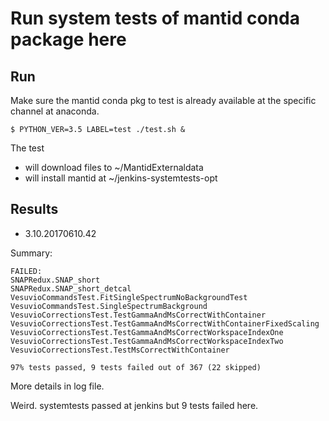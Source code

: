 # Run system tests of mantid conda package here

## Run

Make sure the mantid conda pkg to test is already available at the specific channel at anaconda.
```
$ PYTHON_VER=3.5 LABEL=test ./test.sh &
```

The test
* will download files to ~/MantidExternaldata
* will install mantid at ~/jenkins-systemtests-opt


## Results

* 3.10.20170610.42

Summary:
```
FAILED:
SNAPRedux.SNAP_short
SNAPRedux.SNAP_short_detcal
VesuvioCommandsTest.FitSingleSpectrumNoBackgroundTest
VesuvioCommandsTest.SingleSpectrumBackground
VesuvioCorrectionsTest.TestGammaAndMsCorrectWithContainer
VesuvioCorrectionsTest.TestGammaAndMsCorrectWithContainerFixedScaling
VesuvioCorrectionsTest.TestGammaAndMsCorrectWorkspaceIndexOne
VesuvioCorrectionsTest.TestGammaAndMsCorrectWorkspaceIndexTwo
VesuvioCorrectionsTest.TestMsCorrectWithContainer

97% tests passed, 9 tests failed out of 367 (22 skipped)
```
More details in log file.

Weird. systemtests passed at jenkins but 9 tests failed here.
